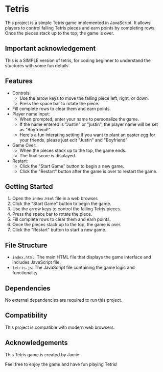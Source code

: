 # Tetris

This project is a simple Tetris game implemented in JavaScript. It allows players to control falling Tetris pieces and earn points by completing rows. Once the pieces stack up to the top, the game is over.

## Important acknowledgement

This is a SIMPLE version of tetris, for coding beginner to understand the stuctures with some fun details

## Features

- Controls:
  - Use the arrow keys to move the falling piece left, right, or down.
  - Press the space bar to rotate the piece.
- Fill complete rows to clear them and earn points.
- Player name input:
  - When prompted, enter your name to personalize the game.
  - If the name entered is "Justin" or "justin", the player name will be set as "Boyfriend!".
  - Here's a fun interating setting if you want to plant an easter egg for your friends, please just edit "Justin" and "Boyfriend"
- Game Over:
  - When the pieces stack up to the top, the game ends.
  - The final score is displayed.
- Restart:
  - Click the "Start Game" button to begin a new game.
  - Click the "Restart" button after the game is over to restart the game.

## Getting Started

1. Open the `index.html` file in a web browser.
2. Click the "Start Game" button to begin the game.
3. Use the arrow keys to control the falling Tetris pieces.
4. Press the space bar to rotate the piece.
5. Fill complete rows to clear them and earn points.
6. Once the pieces stack up to the top, the game is over.
7. Click the "Restart" button to start a new game.

## File Structure

- `index.html`: The main HTML file that displays the game interface and includes JavaScript file.
- `tetris.js`: The JavaScript file containing the game logic and functionality.

## Dependencies

No external dependencies are required to run this project.

## Compatibility

This project is compatible with modern web browsers.

## Acknowledgements

This Tetris game is created by Jamie.

Feel free to enjoy the game and have fun playing Tetris!
